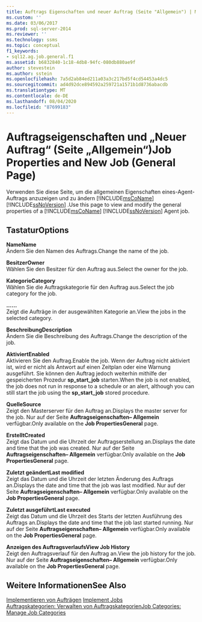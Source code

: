 ```yaml
---
title: Auftrags Eigenschaften und neuer Auftrag (Seite "Allgemein") | Microsoft-Dokumentation
ms.custom: ''
ms.date: 03/06/2017
ms.prod: sql-server-2014
ms.reviewer: ''
ms.technology: ssms
ms.topic: conceptual
f1_keywords:
- sql12.ag.job.general.f1
ms.assetid: b6832840-1c18-4db8-94fc-080db880ae9f
author: stevestein
ms.author: sstein
ms.openlocfilehash: 7a5d2ab84ed211a03a3c217bd5f4cd54453a4dc5
ms.sourcegitcommit: ad4d92dce894592a259721a1571b1d8736abacdb
ms.translationtype: MT
ms.contentlocale: de-DE
ms.lasthandoff: 08/04/2020
ms.locfileid: "87699183"
---
```

# <a name="job-properties-and-new-job-general-page"></a><span data-ttu-id="8ae14-102">Auftragseigenschaften und „Neuer Auftrag“ (Seite „Allgemein“)</span><span class="sxs-lookup"><span data-stu-id="8ae14-102">Job Properties and New Job (General Page)</span></span>
  <span data-ttu-id="8ae14-103">Verwenden Sie diese Seite, um die allgemeinen Eigenschaften eines-Agent-Auftrags anzuzeigen und zu ändern [!INCLUDE[msCoName](../../includes/msconame-md.md)] [!INCLUDE[ssNoVersion](../../includes/ssnoversion-md.md)] .</span><span class="sxs-lookup"><span data-stu-id="8ae14-103">Use this page to view and modify the general properties of a [!INCLUDE[msCoName](../../includes/msconame-md.md)] [!INCLUDE[ssNoVersion](../../includes/ssnoversion-md.md)] Agent job.</span></span>  
  
## <a name="options"></a><span data-ttu-id="8ae14-104">Tastatur</span><span class="sxs-lookup"><span data-stu-id="8ae14-104">Options</span></span>  
 <span data-ttu-id="8ae14-105">**Name**</span><span class="sxs-lookup"><span data-stu-id="8ae14-105">**Name**</span></span>  
 <span data-ttu-id="8ae14-106">Ändern Sie den Namen des Auftrags.</span><span class="sxs-lookup"><span data-stu-id="8ae14-106">Change the name of the job.</span></span>  
  
 <span data-ttu-id="8ae14-107">**Besitzer**</span><span class="sxs-lookup"><span data-stu-id="8ae14-107">**Owner**</span></span>  
 <span data-ttu-id="8ae14-108">Wählen Sie den Besitzer für den Auftrag aus.</span><span class="sxs-lookup"><span data-stu-id="8ae14-108">Select the owner for the job.</span></span>  
  
 <span data-ttu-id="8ae14-109">**Kategorie**</span><span class="sxs-lookup"><span data-stu-id="8ae14-109">**Category**</span></span>  
 <span data-ttu-id="8ae14-110">Wählen Sie die Auftragskategorie für den Auftrag aus.</span><span class="sxs-lookup"><span data-stu-id="8ae14-110">Select the job category for the job.</span></span>  
  
 <span data-ttu-id="8ae14-111">**...**</span><span class="sxs-lookup"><span data-stu-id="8ae14-111">**...**</span></span>  
 <span data-ttu-id="8ae14-112">Zeigt die Aufträge in der ausgewählten Kategorie an.</span><span class="sxs-lookup"><span data-stu-id="8ae14-112">View the jobs in the selected category.</span></span>  
  
 <span data-ttu-id="8ae14-113">**Beschreibung**</span><span class="sxs-lookup"><span data-stu-id="8ae14-113">**Description**</span></span>  
 <span data-ttu-id="8ae14-114">Ändern Sie die Beschreibung des Auftrags.</span><span class="sxs-lookup"><span data-stu-id="8ae14-114">Change the description of the job.</span></span>  
  
 <span data-ttu-id="8ae14-115">**Aktiviert**</span><span class="sxs-lookup"><span data-stu-id="8ae14-115">**Enabled**</span></span>  
 <span data-ttu-id="8ae14-116">Aktivieren Sie den Auftrag.</span><span class="sxs-lookup"><span data-stu-id="8ae14-116">Enable the job.</span></span> <span data-ttu-id="8ae14-117">Wenn der Auftrag nicht aktiviert ist, wird er nicht als Antwort auf einen Zeitplan oder eine Warnung ausgeführt. Sie können den Auftrag jedoch weiterhin mithilfe der gespeicherten Prozedur **sp_start_job** starten.</span><span class="sxs-lookup"><span data-stu-id="8ae14-117">When the job is not enabled, the job does not run in response to a schedule or an alert, although you can still start the job using the **sp_start_job** stored procedure.</span></span>  
  
 <span data-ttu-id="8ae14-118">**Quelle**</span><span class="sxs-lookup"><span data-stu-id="8ae14-118">**Source**</span></span>  
 <span data-ttu-id="8ae14-119">Zeigt den Masterserver für den Auftrag an.</span><span class="sxs-lookup"><span data-stu-id="8ae14-119">Displays the master server for the job.</span></span> <span data-ttu-id="8ae14-120">Nur auf der Seite **Auftragseigenschaften– Allgemein** verfügbar.</span><span class="sxs-lookup"><span data-stu-id="8ae14-120">Only available on the **Job PropertiesGeneral** page.</span></span>  
  
 <span data-ttu-id="8ae14-121">**Erstellt**</span><span class="sxs-lookup"><span data-stu-id="8ae14-121">**Created**</span></span>  
 <span data-ttu-id="8ae14-122">Zeigt das Datum und die Uhrzeit der Auftragserstellung an.</span><span class="sxs-lookup"><span data-stu-id="8ae14-122">Displays the date and time that the job was created.</span></span> <span data-ttu-id="8ae14-123">Nur auf der Seite **Auftragseigenschaften– Allgemein** verfügbar.</span><span class="sxs-lookup"><span data-stu-id="8ae14-123">Only available on the **Job PropertiesGeneral** page.</span></span>  
  
 <span data-ttu-id="8ae14-124">**Zuletzt geändert**</span><span class="sxs-lookup"><span data-stu-id="8ae14-124">**Last modified**</span></span>  
 <span data-ttu-id="8ae14-125">Zeigt das Datum und die Uhrzeit der letzten Änderung des Auftrags an.</span><span class="sxs-lookup"><span data-stu-id="8ae14-125">Displays the date and time that the job was last modified.</span></span> <span data-ttu-id="8ae14-126">Nur auf der Seite **Auftragseigenschaften– Allgemein** verfügbar.</span><span class="sxs-lookup"><span data-stu-id="8ae14-126">Only available on the **Job PropertiesGeneral** page.</span></span>  
  
 <span data-ttu-id="8ae14-127">**Zuletzt ausgeführt**</span><span class="sxs-lookup"><span data-stu-id="8ae14-127">**Last executed**</span></span>  
 <span data-ttu-id="8ae14-128">Zeigt das Datum und die Uhrzeit des Starts der letzten Ausführung des Auftrags an.</span><span class="sxs-lookup"><span data-stu-id="8ae14-128">Displays the date and time that the job last started running.</span></span> <span data-ttu-id="8ae14-129">Nur auf der Seite **Auftragseigenschaften– Allgemein** verfügbar.</span><span class="sxs-lookup"><span data-stu-id="8ae14-129">Only available on the **Job PropertiesGeneral** page.</span></span>  
  
 <span data-ttu-id="8ae14-130">**Anzeigen des Auftragsverlaufs**</span><span class="sxs-lookup"><span data-stu-id="8ae14-130">**View Job History**</span></span>  
 <span data-ttu-id="8ae14-131">Zeigt den Auftragsverlauf für den Auftrag an.</span><span class="sxs-lookup"><span data-stu-id="8ae14-131">View the job history for the job.</span></span> <span data-ttu-id="8ae14-132">Nur auf der Seite **Auftragseigenschaften– Allgemein** verfügbar.</span><span class="sxs-lookup"><span data-stu-id="8ae14-132">Only available on the **Job PropertiesGeneral** page.</span></span>  
  
## <a name="see-also"></a><span data-ttu-id="8ae14-133">Weitere Informationen</span><span class="sxs-lookup"><span data-stu-id="8ae14-133">See Also</span></span>  
 <span data-ttu-id="8ae14-134">[Implementieren von Aufträgen](implement-jobs.md) </span><span class="sxs-lookup"><span data-stu-id="8ae14-134">[Implement Jobs](implement-jobs.md) </span></span>  
 [<span data-ttu-id="8ae14-135">Auftragskategorien: Verwalten von Auftragskategorien</span><span class="sxs-lookup"><span data-stu-id="8ae14-135">Job Categories: Manage Job Categories</span></span>](job-categories-manage-job-categories.md)  
  
  
